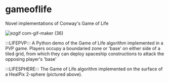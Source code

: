 # gameoflife
Novel implementations of Conway's Game of Life


![ezgif com-gif-maker (36)](https://user-images.githubusercontent.com/43743531/193263982-76fe4a97-47a1-4128-8fe3-531c97bacca3.gif)

:::LIFEPVP::: 
A Python demo of the Game of Life algorithm implemented in a PVP game. Players occupy a boundaried zone or 'base' on either side of a tiled grid, from which they can deploy spaceship constructions to attack the opposing player's 'base'

:::LIFESPHERE:::
The Game of Life algorithm implemented on the surface of a HealPix 2-sphere (pictured above).
